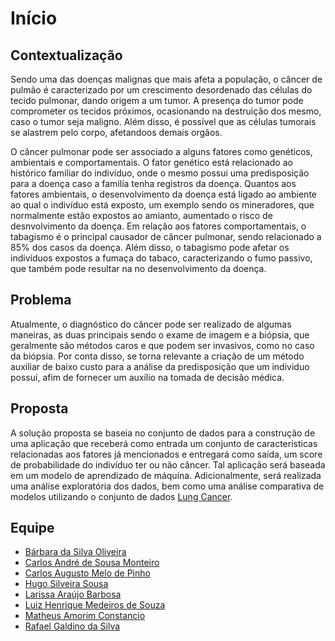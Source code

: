 # Início

## Contextualização

Sendo uma das doenças malignas que mais afeta a população, o câncer de pulmão é
caracterizado por um crescimento desordenado das células do tecido pulmonar, dando
origem a um tumor. A presença do tumor pode comprometer os tecidos próximos, ocasionando na
destruição dos mesmo, caso o tumor seja maligno. Além disso, é possível que as células tumorais se alastrem pelo corpo, afetandoos demais orgãos.

O câncer pulmonar pode ser associado a alguns fatores como genéticos, ambientais e comportamentais. O fator genético está relacionado ao histórico familiar do indivíduo, onde o mesmo possui uma predisposição para a doença caso a familía tenha registros da doença. Quantos aos fatores ambientais, o desenvolvimento da doença está ligado ao ambiente ao qual o indivíduo está exposto, um exemplo sendo os mineradores, que normalmente estão expostos ao amianto, aumentado o risco de desnvolvimento da doença. Em relação aos fatores comportamentais, o tabagismo é o principal causador de câncer pulmonar, sendo relacionado a 85% dos casos da doença. Além disso, o tabagismo pode afetar os indivíduos expostos a fumaça do tabaco, caracterizando o fumo passivo, que também pode resultar na no desenvolvimento da doença.



## Problema

Atualmente, o diagnóstico do câncer pode ser realizado de algumas maneiras, as duas principais sendo o exame de imagem e a biópsia, que geralmente são métodos caros e que podem ser invasivos, como no caso da biópsia. Por conta disso, se torna relevante a criação de um método auxiliar de baixo custo para a análise da predisposição que um individuo possui, afim de fornecer um auxílio na tomada de decisão médica.

## Proposta

A solução proposta se baseia no conjunto de dados para a construção de uma aplicação que receberá como entrada um conjunto de características relacionadas aos fatores já mencionados e entregará como saída, um score de probabilidade do indivíduo ter ou não câncer. Tal aplicação será baseada em um modelo de aprendizado de máquina. Adicionalmente, será realizada uma análise exploratória dos dados, bem como uma análise comparativa de modelos utilizando o conjunto de dados [Lung Cancer](https://www.kaggle.com/datasets/nancyalaswad90/lung-cancer).

## Equipe

 - [Bárbara da Silva Oliveira](https://github.com/barbaraoliveira1415)
 - [Carlos André de Sousa Monteiro](https://github.com/CarlosAndre1977)
 - [Carlos Augusto Melo de Pinho](https://github.com/augustocarrlos10)
 - [Hugo Silveira Sousa](https://github.com/hugosousa111)
 - [Larissa Araújo Barbosa](https://github.com/Larissaab)
 - [Luiz Henrique Medeiros de Souza](https://github.com/Luizrev)
 - [Matheus Amorim Constancio](https://github.com/math-ac)
 - [Rafael Galdino da Silva](https://github.com/rafaelsilva81)
